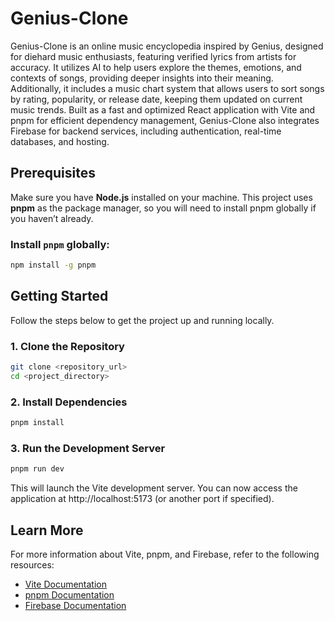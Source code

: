 # Genius-Clone

Genius-Clone is an online music encyclopedia inspired by Genius, designed for diehard music enthusiasts, featuring verified lyrics from artists for accuracy. It utilizes AI to help users explore the themes, emotions, and contexts of songs, providing deeper insights into their meaning. Additionally, it includes a music chart system that allows users to sort songs by rating, popularity, or release date, keeping them updated on current music trends. Built as a fast and optimized React application with Vite and pnpm for efficient dependency management, Genius-Clone also integrates Firebase for backend services, including authentication, real-time databases, and hosting.

## Prerequisites

Make sure you have **Node.js** installed on your machine. This project uses **pnpm** as the package manager, so you will need to install pnpm globally if you haven’t already.

### Install `pnpm` globally:
```bash
npm install -g pnpm
```

## Getting Started

Follow the steps below to get the project up and running locally.

### 1. Clone the Repository
```bash
git clone <repository_url>
cd <project_directory>
```

### 2. Install Dependencies
```bash
pnpm install
```

### 3. Run the Development Server
```bash
pnpm run dev
```

This will launch the Vite development server. You can now access the application at http://localhost:5173 (or another port if specified).

## Learn More

For more information about Vite, pnpm, and Firebase, refer to the following resources:

- [Vite Documentation](https://vitejs.dev/guide/)
- [pnpm Documentation](https://pnpm.io/)
- [Firebase Documentation](https://firebase.google.com/docs)

